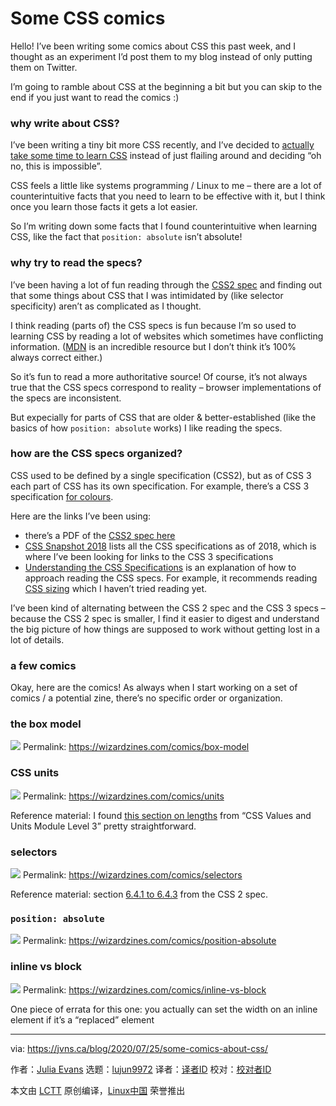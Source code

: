[#]: collector: (lujun9972)
[#]: translator: ( )
[#]: reviewer: ( )
[#]: publisher: ( )
[#]: url: ( )
[#]: subject: (Some CSS comics)
[#]: via: (https://jvns.ca/blog/2020/07/25/some-comics-about-css/)
[#]: author: (Julia Evans https://jvns.ca/)

Some CSS comics
======

Hello! I’ve been writing some comics about CSS this past week, and I thought as an experiment I’d post them to my blog instead of only putting them on Twitter.

I’m going to ramble about CSS at the beginning a bit but you can skip to the end if you just want to read the comics :)

### why write about CSS?

I’ve been writing a tiny bit more CSS recently, and I’ve decided to [actually take some time to learn CSS][1] instead of just flailing around and deciding “oh no, this is impossible”.

CSS feels a little like systems programming / Linux to me – there are a lot of counterintuitive facts that you need to learn to be effective with it, but I think once you learn those facts it gets a lot easier.

So I’m writing down some facts that I found counterintuitive when learning CSS, like the fact that `position: absolute` isn’t absolute!

### why try to read the specs?

I’ve been having a lot of fun reading through the [CSS2 spec][2] and finding out that some things about CSS that I was intimidated by (like selector specificity) aren’t as complicated as I thought.

I think reading (parts of) the CSS specs is fun because I’m so used to learning CSS by reading a lot of websites which sometimes have conflicting information. ([MDN][3] is an incredible resource but I don’t think it’s 100% always correct either.)

So it’s fun to read a more authoritative source! Of course, it’s not always true that the CSS specs correspond to reality – browser implementations of the specs are inconsistent.

But expecially for parts of CSS that are older &amp; better-established (like the basics of how `position: absolute` works) I like reading the specs.

### how are the CSS specs organized?

CSS used to be defined by a single specification (CSS2), but as of CSS 3 each part of CSS has its own specification. For example, there’s a CSS 3 specification [for colours][4].

Here are the links I’ve been using:

  * there’s a PDF of the [CSS2 spec here][2]
  * [CSS Snapshot 2018][5] lists all the CSS specifications as of 2018, which is where I’ve been looking for links to the CSS 3 specifications
  * [Understanding the CSS Specifications][6] is an explanation of how to approach reading the CSS specs. For example, it recommends reading [CSS sizing][7] which I haven’t tried reading yet.



I’ve been kind of alternating between the CSS 2 spec and the CSS 3 specs – because the CSS 2 spec is smaller, I find it easier to digest and understand the big picture of how things are supposed to work without getting lost in a lot of details.

### a few comics

Okay, here are the comics! As always when I start working on a set of comics / a potential zine, there’s no specific order or organization.

### the box model

[![][8]][9] Permalink: <https://wizardzines.com/comics/box-model>

### CSS units

[![][10]][11] Permalink: <https://wizardzines.com/comics/units>

Reference material: I found [this section on lengths][12] from “CSS Values and Units Module Level 3” pretty straightforward.

### selectors

[![][13]][14] Permalink: <https://wizardzines.com/comics/selectors>

Reference material: section [6.4.1 to 6.4.3][15] from the CSS 2 spec.

### `position: absolute`

[![][16]][17] Permalink: <https://wizardzines.com/comics/position-absolute>

### inline vs block

[![][18]][19] Permalink: <https://wizardzines.com/comics/inline-vs-block>

One piece of errata for this one: you actually can set the width on an inline element if it’s a “replaced” element

--------------------------------------------------------------------------------

via: https://jvns.ca/blog/2020/07/25/some-comics-about-css/

作者：[Julia Evans][a]
选题：[lujun9972][b]
译者：[译者ID](https://github.com/译者ID)
校对：[校对者ID](https://github.com/校对者ID)

本文由 [LCTT](https://github.com/LCTT/TranslateProject) 原创编译，[Linux中国](https://linux.cn/) 荣誉推出

[a]: https://jvns.ca/
[b]: https://github.com/lujun9972
[1]: https://jvns.ca/blog/debugging-attitude-matters/
[2]: https://www.w3.org/TR/CSS2/css2.pdf
[3]: https://developer.mozilla.org
[4]: https://www.w3.org/TR/css-color-3/
[5]: https://www.w3.org/TR/CSS/
[6]: https://www.w3.org/Style/CSS/read.en.html
[7]: https://www.w3.org/TR/css-sizing-3/
[8]: https://wizardzines.com/comics/box-model/box-model.png
[9]: https://wizardzines.com/comics/box-model
[10]: https://wizardzines.com/comics/units/units.png
[11]: https://wizardzines.com/comics/units
[12]: https://www.w3.org/TR/css-values-3/#lengths
[13]: https://wizardzines.com/comics/selectors/selectors.png
[14]: https://wizardzines.com/comics/selectors
[15]: https://www.w3.org/TR/CSS2/cascade.html#cascade
[16]: https://wizardzines.com/comics/position-absolute/position-absolute.png
[17]: https://wizardzines.com/comics/position-absolute
[18]: https://wizardzines.com/comics/inline-vs-block/inline-vs-block.png
[19]: https://wizardzines.com/comics/inline-vs-block
